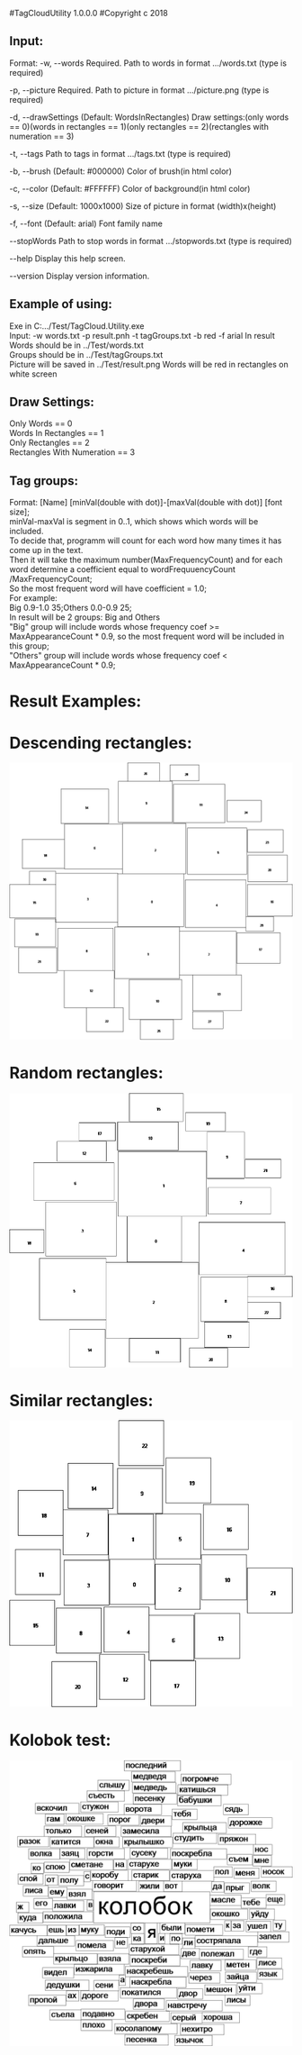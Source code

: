 #TagCloudUtility 1.0.0.0
#Copyright c  2018

## Input:
Format: 
  -w, --words           Required. Path to words in format .../words.txt (type is required)

  -p, --picture         Required. Path to picture in format .../picture.png (type is required)

  -d, --drawSettings    (Default: WordsInRectangles) Draw settings:(only words == 0)(words in rectangles == 1)(only
                        rectangles == 2)(rectangles with numeration == 3)

  -t, --tags            Path to tags in format .../tags.txt (type is required)

  -b, --brush           (Default: #000000) Color of brush(in html color)

  -c, --color           (Default: #FFFFFF) Color of background(in html color)

  -s, --size            (Default: 1000x1000) Size of picture in format (width)x(height)

  -f, --font            (Default: arial) Font family name

  --stopWords           Path to stop words in format .../stopwords.txt (type is required)

  --help                Display this help screen.

  --version             Display version information.

## Example of using:
Exe in C:.../Test/TagCloud.Utility.exe  
Input: -w words.txt -p result.pnh -t tagGroups.txt -b red -f arial
In result  
Words should be in ../Test/words.txt  
Groups should be in ../Test/tagGroups.txt  
Picture will be saved in ../Test/result.png
Words will be red in rectangles on white screen 

## Draw Settings: 
Only Words == 0  
Words In Rectangles == 1  
Only Rectangles == 2  
Rectangles With Numeration == 3  

## Tag groups:
Format: [Name] [minVal(double with dot)]-[maxVal(double with dot)] [font size];  
minVal-maxVal is segment in 0..1, which shows which words will be included.  
To decide that, programm will count for each word how many times it has come up in the text.  
Then it will take the maximum number(MaxFrequencyCount) and for each word determine a coefficient equal to wordFrequuencyCount /MaxFrequencyCount;  
So the most frequent word will have coefficient = 1.0;  
For example:  
Big 0.9-1.0 35;Others 0.0-0.9 25;  
In result will be 2 groups: Big and Others  
"Big" group will include words whose frequency coef >= MaxAppearanceCount * 0.9, so the most frequent word will be included in this group;  
"Others" group will include words whose frequency coef < MaxAppearanceCount * 0.9;  

# Result Examples:

###
Descending rectangles:
======
![Descending](https://github.com/Rozentor/tdd/blob/master/cs/TagCloudUtility/descendingRectanglesTest.png?raw=true")

###
Random rectangles:
======
![Random](https://github.com/Rozentor/tdd/blob/master/cs/TagCloudUtility/randomCloudTest.png?raw=true")

###
Similar rectangles:
======
![Similar](https://github.com/Rozentor/tdd/blob/master/cs/TagCloudUtility/similarCloudTest.png?raw=true")

###
Kolobok test:
======
![Kolobok](https://github.com/Rozentor/tdd/blob/master/cs/TagCloudUtility/result.png?raw=true")
